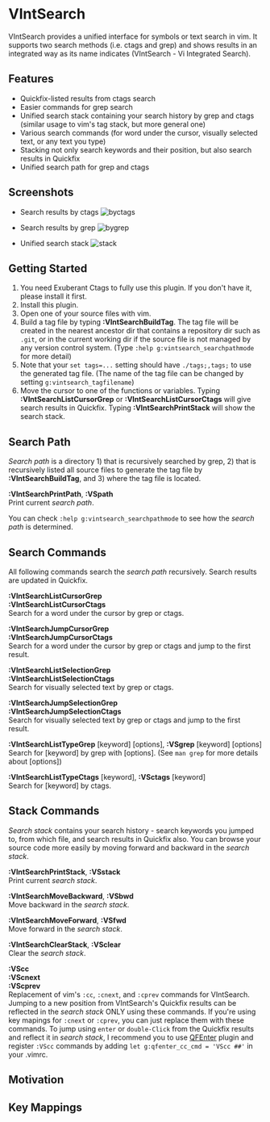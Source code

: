 # VIntSearch

VIntSearch provides a unified interface for symbols or text search in vim.
It supports two search methods (i.e. ctags and grep) and shows results in an integrated way as its name indicates (VIntSearch - Vi Integrated Search).

## Features

- Quickfix-listed results from ctags search
- Easier commands for grep search
- Unified search stack containing your search history by grep and ctags (similar usage to vim's tag stack, but more general one)
- Various search commands (for word under the cursor, visually selected text, or any text you type)
- Stacking not only search keywords and their position, but also search results in Quickfix
- Unified search path for grep and ctags

## Screenshots

- Search results by ctags
![byctags](https://cloud.githubusercontent.com/assets/5915359/4852495/903a342a-607c-11e4-8b01-a4dde78d9492.png)

- Search results by grep
![bygrep](https://cloud.githubusercontent.com/assets/5915359/4852496/907e4ea8-607c-11e4-9c50-e25a8770aad8.png)

- Unified search stack
![stack](https://cloud.githubusercontent.com/assets/5915359/4852497/9085b67a-607c-11e4-8300-1928ecb5d850.png)

## Getting Started

1. You need Exuberant Ctags to fully use this plugin. If you don't have it, please install it first.
2. Install this plugin.
3. Open one of your source files with vim.
4. Build a tag file by typing **:VIntSearchBuildTag**. The tag file will be created in the nearest ancestor dir that contains a repository dir such as ```.git```, or in the current working dir if the source file is not managed by any version control system. (Type ```:help g:vintsearch_searchpathmode``` for more detail) 
5. Note that your ```set tags=...``` setting should have ```./tags;,tags;``` to use the generated tag file. (The name of the tag file can be changed by setting ```g:vintsearch_tagfilename```)
6. Move the cursor to one of the functions or variables. Typing **:VIntSearchListCursorGrep** or **:VIntSearchListCursorCtags** will give search results in Quickfix. Typing **:VIntSearchPrintStack** will show the search stack.

## Search Path

*Search path* is a directory 1) that is recursively searched by grep, 2) that is recursively listed all source files to generate the tag file by **:VIntSearchBuildTag**, and 3) where the tag file is located.

**:VIntSearchPrintPath**, **:VSpath**    
Print current *search path*.

You can check ```:help g:vintsearch_searchpathmode``` to see how the *search path* is determined.

## Search Commands

All following commands search the *search path* recursively. Search results are updated in Quickfix.

**:VIntSearchListCursorGrep**  
**:VIntSearchListCursorCtags**  
Search for a word under the cursor by grep or ctags.

**:VIntSearchJumpCursorGrep**  
**:VIntSearchJumpCursorCtags**  
Search for a word under the cursor by grep or ctags and jump to the first result.

**:VIntSearchListSelectionGrep**  
**:VIntSearchListSelectionCtags**  
Search for visually selected text by grep or ctags.

**:VIntSearchJumpSelectionGrep**  
**:VIntSearchJumpSelectionCtags**  
Search for visually selected text by grep or ctags and jump to the first result.

**:VIntSearchListTypeGrep** [keyword] [options], **:VSgrep** [keyword] [options]  
Search for [keyword] by grep with [options]. (See ```man grep``` for more details about [options])

**:VIntSearchListTypeCtags** [keyword], **:VSctags** [keyword]  
Search for [keyword] by ctags.

## Stack Commands

*Search stack* contains your search history - search keywords you jumped to, from which file, and search results in Quickfix also. You can browse your source code more easily by moving forward and backward in the *search stack*.

**:VIntSearchPrintStack**, **:VSstack**  
Print current *search stack*.

**:VIntSearchMoveBackward**, **:VSbwd**  
Move backward in the *search stack*.

**:VIntSearchMoveForward**, **:VSfwd**  
Move forward in the *search stack*.

**:VIntSearchClearStack**, **:VSclear**  
Clear the *search stack*.

**:VScc**  
**:VScnext**  
**:VScprev**  
Replacement of vim's ```:cc```, ```:cnext```, and ```:cprev``` commands for VIntSearch. Jumping to a new position from VIntSearch's Quickfix results can be reflected in the *search stack* ONLY using these commands. If you're using key mapings for ```:cnext``` or ```:cprev```, you can just replace them with these commands. To jump using ```enter``` or ```double-Click``` from the Quickfix results and reflect it in *search stack*, I recommend you to use [QFEnter](http://www.vim.org/scripts/script.php?script_id=4778) plugin and register ```:VScc``` commands by adding ```let g:qfenter_cc_cmd = 'VScc ##'``` in your .vimrc.

## Motivation

## Key Mappings
